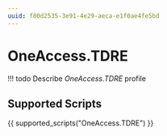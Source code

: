```yaml
---
uuid: f80d2535-3e91-4e29-aeca-e1f0ae4fe5bd
---
```



# OneAccess.TDRE


<!-- prettier-ignore -->
!!! todo
    Describe *OneAccess.TDRE* profile

## Supported Scripts

{{ supported_scripts("OneAccess.TDRE") }}
